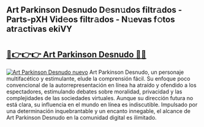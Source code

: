 ## Art Parkinson Desnudo D𝚎sn𝚞dos filtr𝚊dos - Parts-pXH Vid𝚎os filtr𝚊dos - N𝚞evas f𝚘tos atr𝚊ctivas ekiVY

# <h2><a href="http://mbcs3f7.tromn.icu/?c=Art+Parkinson+Desnudo">🔗👉👉👉 Art Parkinson Desnudo 🔗🔗</a></h2>

[![Art Parkinson Desnudo nuevo](https://i.imgur.com/pEAQMta.gif)](http://mbcs3f7.tromn.icu/?c=Art+Parkinson+Desnudo)
Art Parkinson Desnudo, un personaje multifacético y estimulante, elude la comprensión fácil. Su enfoque poco convencional de la autorrepresentación en línea ha atraído y ofendido a los espectadores, estimulando debates sobre moralidad, privacidad y las complejidades de las sociedades virtuales. Aunque su dirección futura no está clara, su influencia en el mundo en línea es indiscutible. Impulsado por una determinación inquebrantable y un encanto innegable, el alcance de Art Parkinson Desnudo en la comunidad digital es ilimitado.
